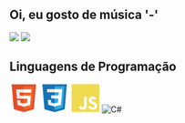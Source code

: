 ## Oi, eu gosto de música '-'

<div>
	<img height="200em" src="https://github-readme-stats.vercel.app/api/top-langs/?username=rogeriofilhoO&layout=compact&langs_count=7&theme=dark#gh-dark-mode-only"/>
	<img height="200em" src="https://github-readme-stats.vercel.app/api?username=rogeriofilhoO&count_private=true&theme=dark#gh-dark-mode-only"/>
</div>

## Linguagens de Programação

<div>
	<img width="50em" alt="Html" src="https://raw.githubusercontent.com/devicons/devicon/master/icons/html5/html5-original.svg">
	<img width="50em" alt="CSS" src="https://raw.githubusercontent.com/devicons/devicon/master/icons/css3/css3-original.svg">
	<img width="50em" alt="javascript" src="https://raw.githubusercontent.com/devicons/devicon/master/icons/javascript/javascript-plain.svg">
        <img width="52em" alt="C#" src="https://cdn.jsdelivr.net/gh/devicons/devicon/icons/csharp/csharp-original.svg" />
</div>
